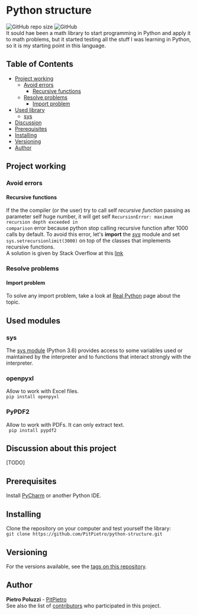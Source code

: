 # Python structure
![GitHub repo size](https://img.shields.io/github/repo-size/PitPietro/pascal-triangle)
![GitHub](https://img.shields.io/github/license/PitPietro/pascal-triangle)
<br>It sould hae been a math library to start programming in Python and apply it to math problems, but it started testing all the stuff I was learning in Python, so it is my starting point in this language.
## Table of Contents
- [Project working](#project-working)
  - [Avoid errors](#avoid-errors)
    - [Recursive functions](#recursive-functions)
  - [Resolve problems](#resolve-problems)
    - [Import problem](#import-problem)
- [Used library](#used-modules)
  - [sys](#sys)
- [Discussion](#discussion-about-this-project)
- [Prerequisites](#prerequisites)
- [Installing](#installing)
- [Versioning](#versioning)
- [Author](#author)
## Project working
### Avoid errors
#### Recursive functions
If the the compiler (or the user) try to call self <i>recursive function</i> passing as parameter self huge number, it will
get self <code>RecursionError: maximum recursion depth exceeded in comparison</code> error because python stop calling
recursive function after 1000 calls by default. To avoid this error, let's <b>import</b> the <i>[sys](#sys)</i> module
and set <code>sys.setrecursionlimit(3000)</code> on top of the classes that implements recursive functions.<br>
A solution is given by Stack Overflow at this [link](https://stackoverflow.com/questions/20034023/maximum-recursion-depth-exceeded-in-comparison)

### Resolve problems
#### Import problem
To solve any import problem, take a look at [Real Python](https://realpython.com/absolute-vs-relative-python-imports/)
page about the topic.

## Used modules
### sys
The [sys module](https://docs.python.org/3.6/library/sys.html) (Python 3.6) provides access to some variables used or
maintained by the interpreter and to functions that interact strongly with the interpreter.

### openpyxl
Allow to work with Excel files.<br>
`pip install openpyxl`

### PyPDF2
Allow to work with PDFs. It can only extract text.<br>
` pip install pypdf2`

## Discussion about this project
[TODO]

## Prerequisites
Install [PyCharm](https://www.jetbrains.com/pycharm/download/) or another Python IDE.

## Installing
Clone the repository on your computer and test yourself the library:
<br>`git clone https://github.com/PitPietro/python-structure.git`


## Versioning
For the versions available, see the [tags on this repository](https://github.com/PitPietro/python-structure/tags).


## Author
**Pietro Poluzzi** - [PitPietro](https://github.com/PitPietro)
<br>See also the list of [contributors](https://github.com/PitPietro/python-structure/contributors) who participated in this project.

